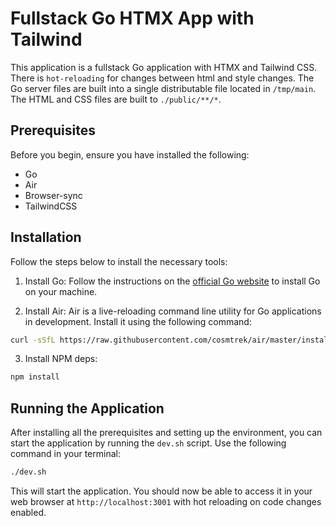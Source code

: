 # Fullstack Go HTMX App with Tailwind

This application is a fullstack Go application with HTMX and Tailwind CSS.
There is `hot-reloading` for changes between html and style changes.
The Go server files are built into a single distributable file located in `/tmp/main`. The HTML and CSS files are built to `./public/**/*`.

## Prerequisites

Before you begin, ensure you have installed the following:

- Go
- Air
- Browser-sync
- TailwindCSS

## Installation

Follow the steps below to install the necessary tools:

1. Install Go: Follow the instructions on the [official Go website](https://golang.org/doc/install) to install Go on your machine.

2. Install Air: Air is a live-reloading command line utility for Go applications in development. Install it using the following command:

```bash
curl -sSfL https://raw.githubusercontent.com/cosmtrek/air/master/install.sh | sh -s
```

3. Install NPM deps:

```bash
npm install
```

## Running the Application

After installing all the prerequisites and setting up the environment, you can start the application by running the `dev.sh` script. Use the following command in your terminal:

```bash
./dev.sh
```

This will start the application. You should now be able to access it in your web browser at `http://localhost:3001` with hot reloading on code changes enabled.

